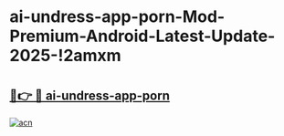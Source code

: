 # ai-undress-app-porn-Mod-Premium-Android-Latest-Update-2025-!2amxm

# <h2><a href="https://009isa.esa.edu.pl?title=ai-undress-app-porn&ref=2amxm">🔗👉 🔴 ai-undress-app-porn</a></h2>

[![acn](https://github.com/user-attachments/assets/0f9c940e-d8b0-45ae-aac7-cd30a18b3e1c)](https://009isa.esa.edu.pl?title=ai-undress-app-porn&ref=2amxm)

